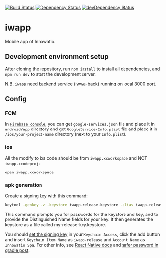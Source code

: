 [![Build Status](https://travis-ci.org/innowatio/iwapp.svg?branch=master)](https://travis-ci.org/innowatio/iwapp)
[![Dependency Status](https://david-dm.org/innowatio/iwapp.svg)](https://david-dm.org/innowatio/iwapp)
[![devDependency Status](https://david-dm.org/innowatio/iwapp/dev-status.svg)](https://david-dm.org/innowatio/iwapp#info=devDependencies)

# iwapp

Mobile app of Innowatio.

## Development environment setup

After cloning the repository, run `npm install` to install all dependencies, and `npm run dev` to start the development server.

N.B. `iwapp` need backend service (iwwa-back) running on local 3000 port.

## Config

### FCM

In [`Firebase console`](https://console.developers.google.com/), you can get `google-services.json` file and place it in `android/app` directory and get `GoogleService-Info.plist` file and place it in `/ios/your-project-name` directory (next to your `Info.plist`).

### ios

All the modify to ios code should be from `iwapp.xcworkspace` and NOT `iwapp.xcodeproj`:

```sh
open iwapp.xcworkspace
```

### apk generation

Create a signing key with this command:

```sh
keytool -genkey -v -keystore iwapp-release.keystore -alias iwapp-release -keyalg RSA -keysize 2048 -validity 10000
```

This command prompts you for passwords for the keystore and key, and to provide the Distinguished Name fields for your key. It then generates the keystore as a file called my-release-key.keystore.

You should [set the signing key](https://github.com/innowatio/iwapp/blob/master/android/app/build.gradle#L92) in your `Keychain Access`, click the add button and insert `Keychain Item Name` as `iwapp-release` and `Account Name` as `Innowatio Spa`. For other info, see [React Native docs](https://facebook.github.io/react-native/docs/signed-apk-android.html) and [safer password in gradle post](https://pilloxa.gitlab.io/posts/safer-passwords-in-gradle/).
